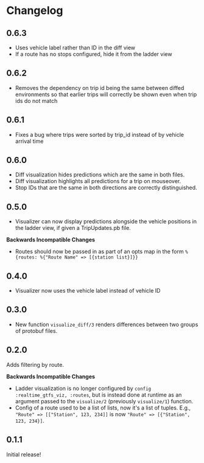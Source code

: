# Changelog

## 0.6.3
* Uses vehicle label rather than ID in the diff view
* If a route has no stops configured, hide it from the ladder view

## 0.6.2
* Removes the dependency on trip id being the same between diffed environments so
  that earlier trips will correctly be shown even when trip ids do not match

## 0.6.1
* Fixes a bug where trips were sorted by trip_id instead of by vehicle arrival time

## 0.6.0

* Diff visualization hides predictions which are the same in both files.
* Diff visualization highlights all predictions for a trip on mouseover.
* Stop IDs that are the same in both directions are correctly distinguished.

## 0.5.0

* Visualizer can now display predictions alongside the vehicle positions in the ladder view,
  if given a TripUpdates.pb file.

**Backwards Incompatible Changes**
* Routes should now be passed in as part of an opts map in the form
  `%{routes: %{"Route Name" => [{station list}]}}`

## 0.4.0

* Visualizer now uses the vehicle label instead of vehicle ID

## 0.3.0

* New function `visualize_diff/3` renders differences between two groups of protobuf files.

## 0.2.0

Adds filtering by route.

**Backwards Incompatible Changes**
* Ladder visualization is no longer configured by `config :realtime_gtfs_viz, :routes`, but is
  instead done at runtime as an argument passed to the `visualize/2` (previously `visualize/1`)
  function.
* Config of a route used to be a list of lists, now it's a list of tuples. E.g.,
  `"Route" => [["Station", 123, 234]]` is now `"Route" => [{"Station", 123, 234}]`.

## 0.1.1

Initial release!
